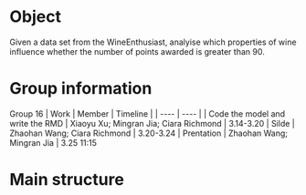 # Object
Given a data set from the WineEnthusiast, analyise which properties of wine influence whether the number of points awarded is greater than 90.

# Group information
Group 16
|  Work   | Member  | Timeline  |
|  ----  | ----  |
| Code the model and write the RMD  | Xiaoyu Xu; Mingran Jia; Ciara Richmond | 3.14-3.20
| Silde  | Zhaohan Wang; Ciara Richmond | 3.20-3.24
| Prentation  | Zhaohan Wang; Mingran Jia | 3.25 11:15

# Main structure 

